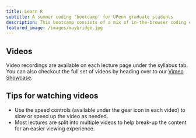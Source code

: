 ```yaml
---
title: Learn R
subtitle: A summer coding 'bootcamp' for UPenn graduate students
description: This bootcamp consists of a mix of in-the-browser coding exercises made available through DataCamp, and short lectures from Dan Beiting.
featured_image: /images/muybridge.jpg
---
```


## Videos

Video recordings are available on each lecture page under the syllabus tab.  You can also checkout the full set of videos by heading over to our [Vimeo Showcase](https://vimeo.com/showcase/6565319).

## Tips for watching videos

* Use the speed controls (available under the gear icon in each video) to slow or speed up the video as needed.
* Most lectures are split into multiple videos to help break-up the content for an easier viewing experience.